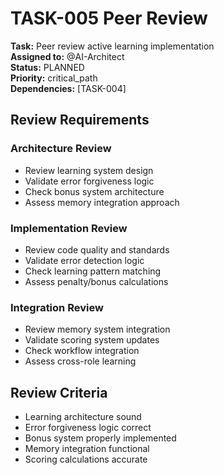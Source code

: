 # TASK-005 Peer Review

**Task:** Peer review active learning implementation  
**Assigned to:** @AI-Architect  
**Status:** PLANNED  
**Priority:** critical_path  
**Dependencies:** [TASK-004]

## Review Requirements

### Architecture Review
- Review learning system design
- Validate error forgiveness logic
- Check bonus system architecture
- Assess memory integration approach

### Implementation Review
- Review code quality and standards
- Validate error detection logic
- Check learning pattern matching
- Assess penalty/bonus calculations

### Integration Review
- Review memory system integration
- Validate scoring system updates
- Check workflow integration
- Assess cross-role learning

## Review Criteria

- Learning architecture sound
- Error forgiveness logic correct
- Bonus system properly implemented
- Memory integration functional
- Scoring calculations accurate